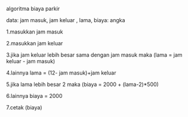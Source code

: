algoritma biaya parkir

data:
jam masuk, jam keluar , lama, biaya: angka

1.masukkan jam masuk

2.masukkan jam keluar 

3.jika jam keluar lebih besar sama dengan jam masuk maka (lama = jam keluar - jam masuk)

4.lainnya lama = (12- jam masuk)+jam keluar

5.jika lama lebih besar 2 maka (biaya = 2000 + (lama-2)*500)

6.lainnya biaya = 2000

7.cetak (biaya)


